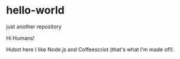 # hello-world
just another repository

Hi Humans!

Hubot here I like Node.js and Coffeescriot (that's what I'm made of!).
